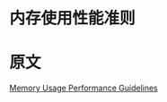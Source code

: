 # 内存使用性能准则


# 原文

[Memory Usage Performance Guidelines](https://developer.apple.com/library/archive/documentation/Performance/Conceptual/ManagingMemory/Articles/FindingLeaks.html#//apple_ref/doc/uid/20001883-CJBJFIDD)